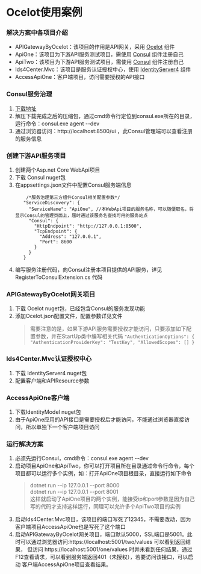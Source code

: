 # Ocelot使用案例
### 解决方案中各项目介绍
* APIGatewayByOcelot：该项目的作用是API网关，采用 [Ocelot](https://github.com/ThreeMammals/Ocelot) 组件
* ApiOne：该项目为下游API服务测试项目，需使用 [Consul](https://github.com/hashicorp/consul) 组件注册自己
* ApiTwo：该项目为下游API服务测试项目，需使用 [Consul](https://github.com/hashicorp/consul) 组件注册自己
* Ids4Center.Mvc：该项目是服务认证授权中心，使用 [IdentityServer4](https://github.com/IdentityServer/IdentityServer4) 组件
* AccessApiOne：客户端项目，访问需要授权的API接口

### Consul服务治理
1. [下载地址](https://www.consul.io/downloads.html)
2. 解压下载完成之后的压缩包，通过cmd命令行定位到consul.exe所在的目录，运行命令：consul.exe agent --dev
3. 通过浏览器访问：http://localhost:8500/ui ，此Consul管理端可以查看注册的服务信息

### 创建下游API服务项目
1. 创建两个Asp.net Core WebApi项目
2. 下载 Consul nuget包
3. 在appsettings.json文件中配置Consul服务端信息
   ```
	   /*服务治理第三方组件Consul相关配置参数*/
	  "ServiceDiscovery": {
		"ServiceName": "ApiOne", //本WebApi项目的服务名称，可以随便取名，将显示Consul的管理页面上，届时通过该服务名查找可用的服务站点
		"Consul": {
		  "HttpEndpoint": "http://127.0.0.1:8500",
		  "TcpEndpoint": {
			"Address": "127.0.0.1",
			"Port": 8600
		  }
		}
	  }
   ```
4. 编写服务注册代码，向Consul注册本项目提供的API服务，详见 RegisterToConsulExtension.cs 代码

### APIGatewayByOcelot网关项目
1. 下载 Ocelot nuget包，已经包含Consul的服务发现功能
2. 添加Ocelot.json配置文件，配置参数详见文件
	> 需要注意的是，如果下游API服务需要授权才能访问，只要添加如下配置参数，并在StartUp类中编写相关代码
		```
			"AuthenticationOptions": {
			"AuthenticationProviderKey": "TestKey",
			"AllowedScopes": []
		  }
		```

### Ids4Center.Mvc认证授权中心
1. 下载 IdentityServer4 nuget包
2. 配置客户端和APIResource参数

### AccessApiOne客户端
1. 下载IdentityModel nuget包
2. 由于ApiOne应用的API接口是需要授权后才能访问，不能通过浏览器直接访问，所以单独下一个客户端项目访问

### 运行解决方案
1. 必须先运行Consul，cmd命令：consul.exe agent --dev
2. 启动项目ApiOne和ApiTwo，你可以打开项目所在目录通过命令行命令，每个项目都可以运行多个实例，如：打开ApiOne项目根目录，直接运行如下命令	
	> dotnet run --ip 127.0.0.1 --port 8000  
	> dotnet run --ip 127.0.0.1 --port 8001  
	这样就启动了ApiOne项目的两个实例，能接受ip和port参数是因为自己写的代码才支持这样运行，同理可以允许多个ApiTwo项目的实例
3. 启动Ids4Center.Mvc项目，该项目的端口写死了12345，不需要改动，因为客户端项目AccessApiOne也是写死了这个端口
4. 启动APIGatewayByOcelot网关项目，端口默认5000，SSL端口是5001。此时可以通过浏览器访问:https://localhost:5001/two/values 可以看到返回结果，
   但访问 https://localhost:5001/one/values 时并未看到任何结果，通过F12查看请求，可以看到服务端返回401（未授权），若要访问该接口，可以启动
   客户端AccessApiOne项目查看结果。
